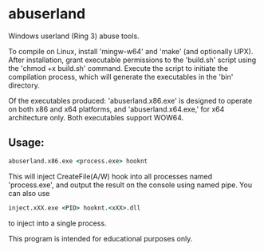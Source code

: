 # abuserland
Windows userland (Ring 3) abuse tools.

To compile on Linux, install 'mingw-w64' and 'make' (and optionally UPX). 
After installation, grant executable permissions to the 'build.sh' script using the 'chmod +x build.sh' command.
Execute the script to initiate the compilation process, which will generate the executables in the 'bin' directory.

Of the executables produced: 'abuserland.x86.exe' is designed to operate on both x86 and x64 platforms, and 'abuserland.x64.exe,' for x64 architecture only.
Both executables support WOW64.

Usage:
---
```cmd
abuserland.x86.exe <process.exe> hooknt
```
This will inject CreateFile(A/W) hook into all processes named 'process.exe', and output the result on the console using named pipe.
You can also use 
```cmd
inject.xXX.exe <PID> hooknt.<xXX>.dll
```
to inject into a single process.

This program is intended for educational purposes only.
